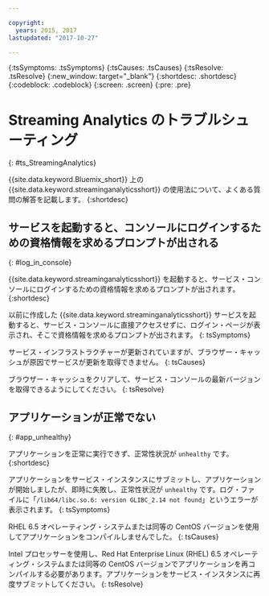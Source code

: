 ```yaml
---

copyright:
  years: 2015, 2017
lastupdated: "2017-10-27"

---
```


<!-- Attribute definitions -->
{:tsSymptoms: .tsSymptoms}
{:tsCauses: .tsCauses}
{:tsResolve: .tsResolve}
{:new_window: target="_blank"}
{:shortdesc: .shortdesc}
{:codeblock: .codeblock}
{:screen: .screen}
{:pre: .pre}

# Streaming Analytics のトラブルシューティング
{: #ts_StreamingAnalytics}

{{site.data.keyword.Bluemix_short}} 上の {{site.data.keyword.streaminganalyticsshort}} の使用法について、よくある質問の解答を記載します。
{:shortdesc}

## サービスを起動すると、コンソールにログインするための資格情報を求めるプロンプトが出される
{: #log_in_console}

{{site.data.keyword.streaminganalyticsshort}} を起動すると、サービス・コンソールにログインするための資格情報を求めるプロンプトが出されます。
{:shortdesc}

以前に作成した {{site.data.keyword.streaminganalyticsshort}} サービスを起動すると、サービス・コンソールに直接アクセスせずに、ログイン・ページが表示され、そこで資格情報を求めるプロンプトが出されます。
{: tsSymptoms}

サービス・インフラストラクチャーが更新されていますが、ブラウザー・キャッシュが原因でサービスが更新を取得できません。
{: tsCauses}

ブラウザー・キャッシュをクリアして、サービス・コンソールの最新バージョンを取得できるようにしてください。
{: tsResolve}

## アプリケーションが正常でない
{: #app_unhealthy}

アプリケーションを正常に実行できず、正常性状況が `unhealthy` です。
{:shortdesc}

アプリケーションをサービス・インスタンスにサブミットし、アプリケーションが開始しましたが、即時に失敗し、正常性状況が `unhealthy` です。ログ・ファイルに「`/lib64/libc.so.6: version GLIBC_2.14 not found`」というエラーが表示されます。
{: tsSymptoms}

RHEL 6.5 オペレーティング・システムまたは同等の CentOS バージョンを使用してアプリケーションをコンパイルしませんでした。
{: tsCauses}

Intel プロセッサーを使用し、Red Hat Enterprise Linux (RHEL) 6.5 オペレーティング・システムまたは同等の CentOS バージョンでアプリケーションを再コンパイルする必要があります。アプリケーションをサービス・インスタンスに再度サブミットしてください。
{: tsResolve}
